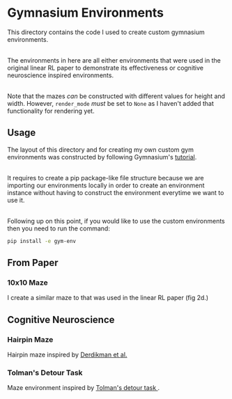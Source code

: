 # Gymnasium Environments
This directory contains the code I used to create custom gymnasium environments. <br> <br>

The environments in here are all either environments that were used in the original linear RL paper to demonstrate its effectiveness or cognitive neuroscience inspired environments. <br> <br>

Note that the mazes *can* be constructed with different values for height and width. However, `render_mode` *must* be set to `None` as I haven't added that functionality for rendering yet.

## Usage
The layout of this directory and for creating my own custom gym environments was constructed by following Gymnasium's [tutorial](https://gymnasium.farama.org/tutorials/gymnasium_basics/environment_creation/#make-your-own-custom-environment). <br> <br>

It requires to create a pip package-like file structure because we are importing our environments locally in order to create an environment instance without having to construct the environment everytime we want to use it. <br> <br>

Following up on this point, if you would like to use the custom environments then you need to run the command:
```bash
pip install -e gym-env
```


## From Paper
### 10x10 Maze
I create a similar maze to that was used in the linear RL paper (fig 2d.)

## Cognitive Neuroscience
### Hairpin Maze
Hairpin maze inspired by [Derdikman et al.](https://www.nature.com/articles/nn.2396)

### Tolman's Detour Task
Maze environment inspired by [Tolman's detour task ](https://psycnet.apa.org/record/1949-00103-001).